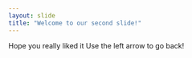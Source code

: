 ```yaml
---
layout: slide
title: "Welcome to our second slide!"
---
```

Hope you really liked it
Use the left arrow to go back!
